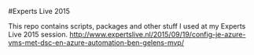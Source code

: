 #Experts Live 2015

This repo contains scripts, packages and other stuff I used at my Experts Live 2015 session.
http://www.expertslive.nl/2015/09/19/config-je-azure-vms-met-dsc-en-azure-automation-ben-gelens-mvp/